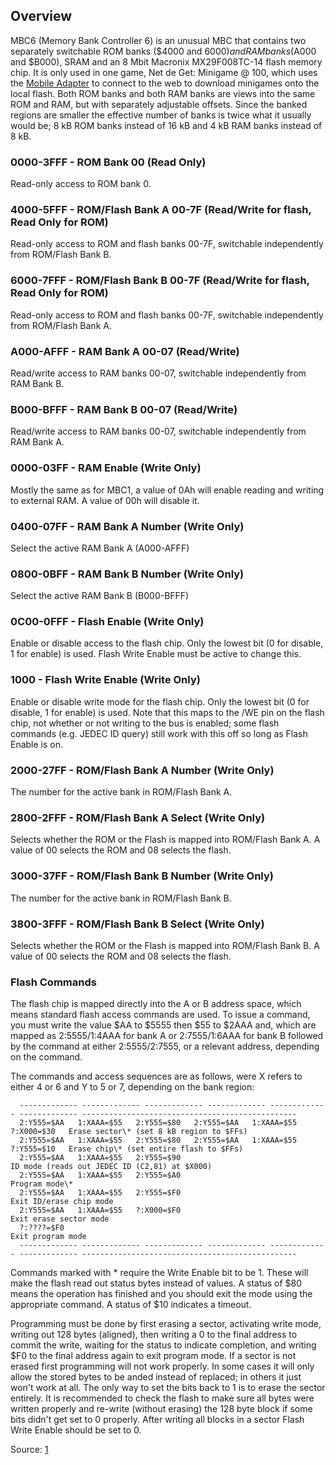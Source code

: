 Overview
--------

MBC6 (Memory Bank Controller 6) is an unusual MBC that contains two
separately switchable ROM banks ($4000 and $6000) and RAM banks
($A000 and $B000), SRAM and an 8 Mbit Macronix MX29F008TC-14 flash
memory chip. It is only used in one game, Net de Get: Minigame @ 100,
which uses the [Mobile Adapter](Mobile_Adapter "wikilink") to connect to
the web to download minigames onto the local flash. Both ROM banks and
both RAM banks are views into the same ROM and RAM, but with separately
adjustable offsets. Since the banked regions are smaller the effective
number of banks is twice what it usually would be; 8 kB ROM banks
instead of 16 kB and 4 kB RAM banks instead of 8 kB.

### 0000-3FFF - ROM Bank 00 (Read Only)

Read-only access to ROM bank 0.

### 4000-5FFF - ROM/Flash Bank A 00-7F (Read/Write for flash, Read Only for ROM)

Read-only access to ROM and flash banks 00-7F, switchable independently
from ROM/Flash Bank B.

### 6000-7FFF - ROM/Flash Bank B 00-7F (Read/Write for flash, Read Only for ROM)

Read-only access to ROM and flash banks 00-7F, switchable independently
from ROM/Flash Bank A.

### A000-AFFF - RAM Bank A 00-07 (Read/Write)

Read/write access to RAM banks 00-07, switchable independently from RAM
Bank B.

### B000-BFFF - RAM Bank B 00-07 (Read/Write)

Read/write access to RAM banks 00-07, switchable independently from RAM
Bank A.

### 0000-03FF - RAM Enable (Write Only)

Mostly the same as for MBC1, a value of 0Ah will enable reading and
writing to external RAM. A value of 00h will disable it.

### 0400-07FF - RAM Bank A Number (Write Only)

Select the active RAM Bank A (A000-AFFF)

### 0800-0BFF - RAM Bank B Number (Write Only)

Select the active RAM Bank B (B000-BFFF)

### 0C00-0FFF - Flash Enable (Write Only)

Enable or disable access to the flash chip. Only the lowest bit (0 for
disable, 1 for enable) is used. Flash Write Enable must be active to
change this.

### 1000 - Flash Write Enable (Write Only)

Enable or disable write mode for the flash chip. Only the lowest bit (0
for disable, 1 for enable) is used. Note that this maps to the /WE pin
on the flash chip, not whether or not writing to the bus is enabled;
some flash commands (e.g. JEDEC ID query) still work with this off so
long as Flash Enable is on.

### 2000-27FF - ROM/Flash Bank A Number (Write Only)

The number for the active bank in ROM/Flash Bank A.

### 2800-2FFF - ROM/Flash Bank A Select (Write Only)

Selects whether the ROM or the Flash is mapped into ROM/Flash Bank A. A
value of 00 selects the ROM and 08 selects the flash.

### 3000-37FF - ROM/Flash Bank B Number (Write Only)

The number for the active bank in ROM/Flash Bank B.

### 3800-3FFF - ROM/Flash Bank B Select (Write Only)

Selects whether the ROM or the Flash is mapped into ROM/Flash Bank B. A
value of 00 selects the ROM and 08 selects the flash.

### Flash Commands

The flash chip is mapped directly into the A or B address space, which
means standard flash access commands are used. To issue a command, you
must write the value $AA to $5555 then $55 to $2AAA and, which are
mapped as 2:5555/1:4AAA for bank A or 2:7555/1:6AAA for bank B followed
by the command at either 2:5555/2:7555, or a relevant address, depending
on the command.

The commands and access sequences are as follows, were X refers to
either 4 or 6 and Y to 5 or 7, depending on the bank region:

```
  ------------- ------------- ------------- ------------- ------------- ------------- ------------------------------------------------
  2:Y555=$AA   1:XAAA=$55   2:Y555=$80   2:Y555=$AA   1:XAAA=$55   ?:X000=$30   Erase sector\* (set 8 kB region to $FFs)
  2:Y555=$AA   1:XAAA=$55   2:Y555=$80   2:Y555=$AA   1:XAAA=$55   ?:Y555=$10   Erase chip\* (set entire flash to $FFs)
  2:Y555=$AA   1:XAAA=$55   2:Y555=$90                                             ID mode (reads out JEDEC ID (C2,81) at $X000)
  2:Y555=$AA   1:XAAA=$55   2:Y555=$A0                                             Program mode\*
  2:Y555=$AA   1:XAAA=$55   2:Y555=$F0                                             Exit ID/erase chip mode
  2:Y555=$AA   1:XAAA=$55   ?:X000=$F0                                             Exit erase sector mode
  ?:????=$F0                                                                         Exit program mode
  ------------- ------------- ------------- ------------- ------------- ------------- ------------------------------------------------
```

Commands marked with \* require the Write Enable bit to be 1. These will
make the flash read out status bytes instead of values. A status of $80
means the operation has finished and you should exit the mode using the
appropriate command. A status of $10 indicates a timeout.

Programming must be done by first erasing a sector, activating write
mode, writing out 128 bytes (aligned), then writing a 0 to the final
address to commit the write, waiting for the status to indicate
completion, and writing $F0 to the final address again to exit program
mode. If a sector is not erased first programming will not work
properly. In some cases it will only allow the stored bytes to be anded
instead of replaced; in others it just won't work at all. The only way
to set the bits back to 1 is to erase the sector entirely. It is
recommended to check the flash to make sure all bytes were written
properly and re-write (without erasing) the 128 byte block if some bits
didn't get set to 0 properly. After writing all blocks in a sector
Flash Write Enable should be set to 0.

Source: [1](http://gbdev.gg8.se/forums/viewtopic.php?id=544)

